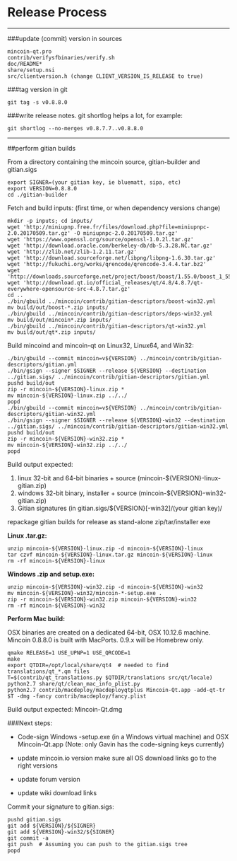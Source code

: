 Release Process
====================

* * *

###update (commit) version in sources


	mincoin-qt.pro
	contrib/verifysfbinaries/verify.sh
	doc/README*
	share/setup.nsi
	src/clientversion.h (change CLIENT_VERSION_IS_RELEASE to true)

###tag version in git

	git tag -s v0.8.8.0

###write release notes. git shortlog helps a lot, for example:

	git shortlog --no-merges v0.8.7.7..v0.8.8.0

* * *

##perform gitian builds

 From a directory containing the mincoin source, gitian-builder and gitian.sigs
  
	export SIGNER=(your gitian key, ie bluematt, sipa, etc)
	export VERSION=0.8.8.0
	cd ./gitian-builder

 Fetch and build inputs: (first time, or when dependency versions change)

	mkdir -p inputs; cd inputs/
	wget 'http://miniupnp.free.fr/files/download.php?file=miniupnpc-2.0.20170509.tar.gz' -O miniupnpc-2.0.20170509.tar.gz'
	wget 'https://www.openssl.org/source/openssl-1.0.2l.tar.gz'
	wget 'http://download.oracle.com/berkeley-db/db-5.3.28.NC.tar.gz'
	wget 'http://zlib.net/zlib-1.2.11.tar.gz'
	wget 'http://download.sourceforge.net/libpng/libpng-1.6.30.tar.gz'
	wget 'http://fukuchi.org/works/qrencode/qrencode-3.4.4.tar.bz2'
	wget 'http://downloads.sourceforge.net/project/boost/boost/1.55.0/boost_1_55_0.tar.bz2'
	wget 'http://download.qt.io/official_releases/qt/4.8/4.8.7/qt-everywhere-opensource-src-4.8.7.tar.gz'
	cd ..
	./bin/gbuild ../mincoin/contrib/gitian-descriptors/boost-win32.yml
	mv build/out/boost-*.zip inputs/
	./bin/gbuild ../mincoin/contrib/gitian-descriptors/deps-win32.yml
	mv build/out/mincoin*.zip inputs/
	./bin/gbuild ../mincoin/contrib/gitian-descriptors/qt-win32.yml
	mv build/out/qt*.zip inputs/

 Build mincoind and mincoin-qt on Linux32, Linux64, and Win32:
  
	./bin/gbuild --commit mincoin=v${VERSION} ../mincoin/contrib/gitian-descriptors/gitian.yml
	./bin/gsign --signer $SIGNER --release ${VERSION} --destination ../gitian.sigs/ ../mincoin/contrib/gitian-descriptors/gitian.yml
	pushd build/out
	zip -r mincoin-${VERSION}-linux.zip *
	mv mincoin-${VERSION}-linux.zip ../../
	popd
	./bin/gbuild --commit mincoin=v${VERSION} ../mincoin/contrib/gitian-descriptors/gitian-win32.yml
	./bin/gsign --signer $SIGNER --release ${VERSION}-win32 --destination ../gitian.sigs/ ../mincoin/contrib/gitian-descriptors/gitian-win32.yml
	pushd build/out
	zip -r mincoin-${VERSION}-win32.zip *
	mv mincoin-${VERSION}-win32.zip ../../
	popd

  Build output expected:

  1. linux 32-bit and 64-bit binaries + source (mincoin-${VERSION}-linux-gitian.zip)
  2. windows 32-bit binary, installer + source (mincoin-${VERSION}-win32-gitian.zip)
  3. Gitian signatures (in gitian.sigs/${VERSION}[-win32]/(your gitian key)/

repackage gitian builds for release as stand-alone zip/tar/installer exe

**Linux .tar.gz:**

	unzip mincoin-${VERSION}-linux.zip -d mincoin-${VERSION}-linux
	tar czvf mincoin-${VERSION}-linux.tar.gz mincoin-${VERSION}-linux
	rm -rf mincoin-${VERSION}-linux

**Windows .zip and setup.exe:**

	unzip mincoin-${VERSION}-win32.zip -d mincoin-${VERSION}-win32
	mv mincoin-${VERSION}-win32/mincoin-*-setup.exe .
	zip -r mincoin-${VERSION}-win32.zip mincoin-${VERSION}-win32
	rm -rf mincoin-${VERSION}-win32

**Perform Mac build:**

  OSX binaries are created on a dedicated 64-bit, OSX 10.12.6 machine.
  Mincoin 0.8.8.0 is built with MacPorts.  0.9.x will be Homebrew only.

	qmake RELEASE=1 USE_UPNP=1 USE_QRCODE=1
	make
	export QTDIR=/opt/local/share/qt4  # needed to find translations/qt_*.qm files
	T=$(contrib/qt_translations.py $QTDIR/translations src/qt/locale)
	python2.7 share/qt/clean_mac_info_plist.py
	python2.7 contrib/macdeploy/macdeployqtplus Mincoin-Qt.app -add-qt-tr $T -dmg -fancy contrib/macdeploy/fancy.plist

 Build output expected: Mincoin-Qt.dmg

###Next steps:

* Code-sign Windows -setup.exe (in a Windows virtual machine) and
  OSX Mincoin-Qt.app (Note: only Gavin has the code-signing keys currently)

* update mincoin.io version
  make sure all OS download links go to the right versions

* update forum version

* update wiki download links

Commit your signature to gitian.sigs:

	pushd gitian.sigs
	git add ${VERSION}/${SIGNER}
	git add ${VERSION}-win32/${SIGNER}
	git commit -a
	git push  # Assuming you can push to the gitian.sigs tree
	popd

